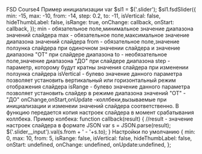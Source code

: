 FSD Course4
Пример инициализации
var $sl1 = $('.slider');
$sl1.fsdSlider({
 min: -15, 
 max: -10, 
 from: -14, 
 step: 0.2,
 to: -11,
 isVertical: false,
 hideThumbLabel: false,
 isRange: true,
 onChange: callback,
 onStart: callback,
});
min - обязательное поле,минимальное значение диапазона значений слайдера
max - обязательное поле,максимальное значение диапазона значений слайдера
from - обязательное поле,значение ползунка слайдера при одиночном значении слайдера
и значение диапазона "ОТ" при слайдере диапазона
to - необязательное поле,значение диапазона "ДО" при слайдере диапазона
step - параметр, которому будут кратны значения слайдера при изменении ползунка слайдера
isVertical - булево значение данного параметра позволяет установить вертикальный или горизонтальный режим отображения слайдера
isRange - булево значение данного параметра позволяет установить слайдер в режиме диапазона значений "ОТ" - "ДО"
onChange,onStart,onUpdate -коллбеки,вызываемые при инициализации и изменеии значений слайдера соответственно. В функцию передается копия настроек слайдера в момент срабатывания коллбека.
Пример колбека:
function callback(result) {
 //result - значение настроек слайдера в формате JSON
 var s = JSON.parse(result);
 $('.slider__input').val(s.from + ' - '+s.to);
}
Настройки по умолчанию
 {
  min: 0,
  max: 10,
  from: 5,
  isRange: false,
  isVertical: false,
  hideThumbLabel: false,
  onStart: undefined,
  onChange: undefined,
  onUpdate:undefined,
 };